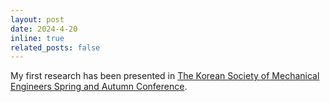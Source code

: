 ```yaml
---
layout: post
date: 2024-4-20
inline: true
related_posts: false
---
```


My first research has been presented in [The Korean Society of Mechanical Engineers Spring and Autumn Conference](https://www.dbpia.co.kr/Journal/articleDetail?nodeId=NODE11757969).

